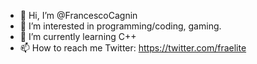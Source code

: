 - 👋 Hi, I’m @FrancescoCagnin
- 👀 I’m interested in programming/coding, gaming.
- 🌱 I’m currently learning C++
- 📫 How to reach me Twitter: https://twitter.com/fraelite

<!---
FrancescoCagnin/FrancescoCagnin is a ✨ special ✨ repository because its `README.md` (this file) appears on your GitHub profile.
You can click the Preview link to take a look at your changes.
--->
